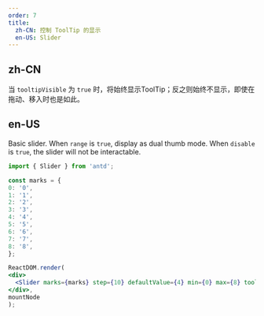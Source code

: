 ```yaml
---
order: 7
title:
  zh-CN: 控制 ToolTip 的显示
  en-US: Slider
---
```


## zh-CN

当 `tooltipVisible` 为 `true` 时，将始终显示ToolTip；反之则始终不显示，即使在拖动、移入时也是如此。

## en-US

Basic slider. When `range` is `true`, display as dual thumb mode. When `disable` is `true`, the slider will not be interactable.

````jsx
import { Slider } from 'antd';

const marks = {
0: '0',
1: '1',
2: '2',
3: '3',
4: '4',
5: '5',
6: '6',
7: '7',
8: '8',
};

ReactDOM.render(
<div>
  <Slider marks={marks} step={10} defaultValue={4} min={0} max={8} tooltipVisible />
</div>,
mountNode
);
````
